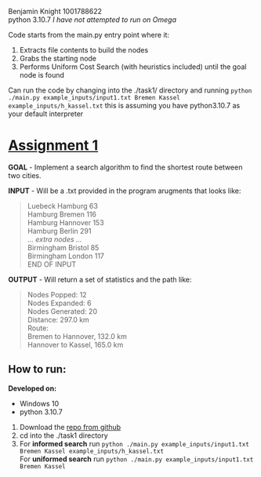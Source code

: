 Benjamin Knight 1001788622  
python 3.10.7 _I have not attempted to run on Omega_  

Code starts from the main.py entry point where it:
1. Extracts file contents to build the nodes
2. Grabs the starting node
3. Performs Uniform Cost Search (with heuristics included) until the goal node is found  

Can run the code by changing into the ./task1/ directory and running `python ./main.py example_inputs/input1.txt Bremen Kassel example_inputs/h_kassel.txt` 
this is assuming you have python3.10.7 as your default interpreter


# [Assignment 1](https://crystal.uta.edu/~gopikrishnav/classes/2022/fall/4308_5360/assmts/assmt1.html)

**GOAL** - Implement a search algorithm to find the shortest route between two cities.  

**INPUT** - Will be a .txt provided in the program arugments that looks like:  
> Luebeck Hamburg 63  
Hamburg Bremen 116  
Hamburg Hannover 153  
Hamburg Berlin 291  
*... extra nodes ...*  
Birmingham Bristol 85  
Birmingham London 117  
END OF INPUT  

**OUTPUT** - Will return a set of statistics and the path like:
> Nodes Popped: 12  
Nodes Expanded: 6  
Nodes Generated: 20  
Distance: 297.0 km  
Route:  
Bremen to Hannover, 132.0 km  
Hannover to Kassel, 165.0 km  

## How to run:
**Developed on:**
- Windows 10
- python 3.10.7

1. Download the [repo from github](https://github.com/ben8622/cse5360-ai)
2. cd into the ./task1 directory
3. For **informed search** run `python ./main.py example_inputs/input1.txt Bremen Kassel example_inputs/h_kassel.txt`  
For **uniformed search** run `python ./main.py example_inputs/input1.txt Bremen Kassel`